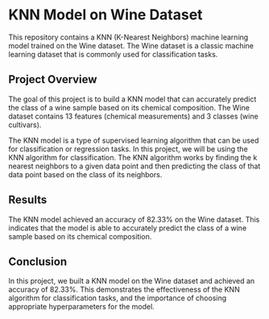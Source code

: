 # KNN Model on Wine Dataset

This repository contains a KNN (K-Nearest Neighbors) machine learning model trained on the Wine dataset. The Wine dataset is a classic machine learning dataset that is commonly used for classification tasks.

## Project Overview

The goal of this project is to build a KNN model that can accurately predict the class of a wine sample based on its chemical composition. The Wine dataset contains 13 features (chemical measurements) and 3 classes (wine cultivars).

The KNN model is a type of supervised learning algorithm that can be used for classification or regression tasks. In this project, we will be using the KNN algorithm for classification. The KNN algorithm works by finding the k nearest neighbors to a given data point and then predicting the class of that data point based on the class of its neighbors.

## Results

The KNN model achieved an accuracy of 82.33% on the Wine dataset. This indicates that the model is able to accurately predict the class of a wine sample based on its chemical composition.

## Conclusion

In this project, we built a KNN model on the Wine dataset and achieved an accuracy of 82.33%. This demonstrates the effectiveness of the KNN algorithm for classification tasks, and the importance of choosing appropriate hyperparameters for the model.
